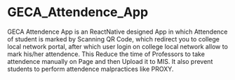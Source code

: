 # GECA_Attendence_App

GECA Attendence App is an ReactNative designed App in which Attendence of student is marked by Scanning QR Code, which redirect you to college local network portal, after which user login on college local network allow to mark his/her attendence.
This Reduce the time of Professors to take attendence manually on Page and then Upload it to MIS.
It also prevent students to perform attendence malpractices like PROXY.
